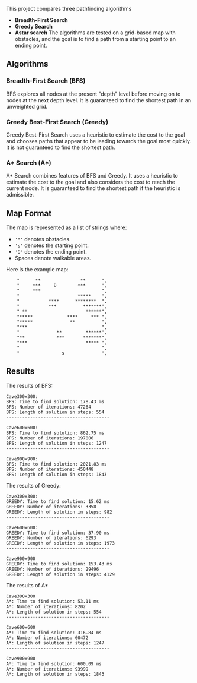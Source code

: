 This project compares three pathfinding algorithms
- **Breadth-First Search**
- **Greedy Search**
- **Astar search**
The algorithms are tested on a grid-based map with obstacles, and the goal is to find a path from a starting point to an ending point.

## Algorithms

### Breadth-First Search (BFS)
BFS explores all nodes at the present "depth" level before moving on to nodes at the next depth level. It is guaranteed to find the shortest path in an unweighted grid.

### Greedy Best-First Search (Greedy)
Greedy Best-First Search uses a heuristic to estimate the cost to the goal and chooses paths that appear to be leading towards the goal most quickly. It is not guaranteed to find the shortest path.

### A* Search (A*)
A* Search combines features of BFS and Greedy. It uses a heuristic to estimate the cost to the goal and also considers the cost to reach the current node. It is guaranteed to find the shortest path if the heuristic is admissible.

## Map Format

The map is represented as a list of strings where:
- `'*'` denotes obstacles.
- `'s'` denotes the starting point.
- `'D'` denotes the ending point.
- Spaces denote walkable areas.

Here is the example map:
``` 
    "      **               **      ",
    "     ***     D        ***      ",
    "     ***                       ",
    "                      *****    ",
    "           ****      ********  ",
    "           ***          *******",
    " **                      ******",
    "*****             ****     *** ",
    "*****              **          ",
    "***                            ",
    "              **         ******",
    "**            ***       *******",
    "***                      ***** ",
    "                               ",
    "                s              ",
```

## Results
The results of BFS:
```
Cave300x300:
BFS: Time to find solution: 178.43 ms
BFS: Number of iterations: 47264
BFS: Length of solution in steps: 554
---------------------------------------

Cave600x600:
BFS: Time to find solution: 862.75 ms
BFS: Number of iterations: 197806
BFS: Length of solution in steps: 1247
---------------------------------------

Cave900x900:
BFS: Time to find solution: 2021.83 ms
BFS: Number of iterations: 450448
BFS: Length of solution in steps: 1843
```

The results of Greedy:
```
Cave300x300:
GREEDY: Time to find solution: 15.62 ms
GREEDY: Number of iterations: 3358
GREEDY: Length of solution in steps: 982
---------------------------------------

Cave600x600:
GREEDY: Time to find solution: 37.90 ms
GREEDY: Number of iterations: 6293
GREEDY: Length of solution in steps: 1973
---------------------------------------

Cave900x900
GREEDY: Time to find solution: 153.43 ms
GREEDY: Number of iterations: 29496
GREEDY: Length of solution in steps: 4129
```

The results of A*
``` 
Cave300x300
A*: Time to find solution: 53.11 ms
A*: Number of iterations: 8202
A*: Length of solution in steps: 554
---------------------------------------

Cave600x600
A*: Time to find solution: 316.84 ms
A*: Number of iterations: 60472
A*: Length of solution in steps: 1247
---------------------------------------

Cave900x900
A*: Time to find solution: 600.09 ms
A*: Number of iterations: 93999
A*: Length of solution in steps: 1843

```